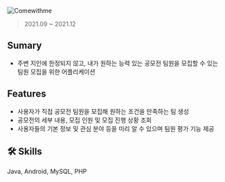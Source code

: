 ![Comewithme](https://github.com/user-attachments/assets/9438aeed-cd62-403c-9888-40d8ef2b2086)

> 2021.09 ~ 2021.12
 
 
Sumary
---
  - 주변 지인에 한정되지 않고, 내가 원하는 능력 있는 공모전 팀원을 모집할 수 있는 팀원 모집을 위한 어플리케이션


Features
---
  - 사용자가 직접 공모전 팀원을 모집해 원하는 조건을 만족하는 팀 생성
  - 공모전의 세부 내용, 모집 인원 및 모집 진행 상황 조회
  - 사용자들의 기본 정보 및 관심 분야 등을 미리 알 수 있으며 팀원 평가 기능 제공


🛠 Skills
---
Java, Android, MySQL, PHP
